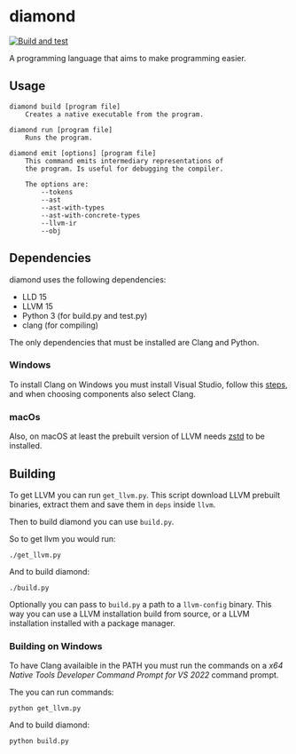 # diamond

[![Build and test](https://github.com/diamond-lang/diamond/actions/workflows/build-and-test.yaml/badge.svg)](https://github.com/diamond-lang/diamond/actions/workflows/build-and-test.yaml)

A programming language that aims to make programming easier.

## Usage
```
diamond build [program file]
    Creates a native executable from the program.

diamond run [program file]
    Runs the program.

diamond emit [options] [program file]
    This command emits intermediary representations of
    the program. Is useful for debugging the compiler.

    The options are:
        --tokens
        --ast
        --ast-with-types
        --ast-with-concrete-types
        --llvm-ir
        --obj
```

## Dependencies

diamond uses the following dependencies:
- LLD 15
- LLVM 15
- Python 3 (for build.py and test.py)
- clang (for compiling)

The only dependencies that must be installed are Clang and Python.

### Windows

To install Clang on Windows you must install Visual Studio, follow this [steps](https://learn.microsoft.com/en-us/cpp/build/vscpp-step-0-installation?view=msvc-170), and when choosing components also select Clang.

### macOs

Also, on macOS at least the prebuilt version of LLVM needs [zstd](https://formulae.brew.sh/formula/zstd) to be installed.

## Building

To get LLVM you can run `get_llvm.py`. This script download LLVM prebuilt binaries, extract them and save them in `deps` inside `llvm`.

Then to build diamond you can use `build.py`.

So to get llvm you would run:
```
./get_llvm.py
```

And to build diamond:
```
./build.py
```

Optionally you can pass to `build.py` a path to a `llvm-config` binary. This way you
can use a LLVM installation build from source, or a LLVM installation installed with
a package manager.

### Building on Windows

To have Clang availaible in the PATH you must run the commands on a *x64 Native Tools Developer Command Prompt for VS 2022* command prompt.

The you can run commands:
```
python get_llvm.py
```

And to build diamond:
```
python build.py
```
